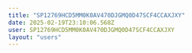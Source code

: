 ```yaml
---
title: "SP12769HCD5MM0K0AV470DJGMQ0D47SCF4CCAXJXY"
date: 2025-02-19T23:10:06.568Z
user: SP12769HCD5MM0K0AV470DJGMQ0D47SCF4CCAXJXY
layout: "users"
---
```

    